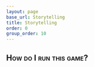 ```yaml
---
layout: page
base_url: Storytelling
title: Storytelling
order: 0
group_order: 10
---
```


**<span class="smallcaps">How do I run this game?</span>**
----------------------------------------------------------
